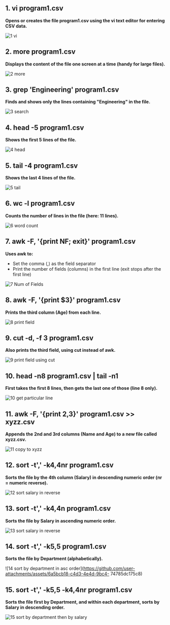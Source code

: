 ## 1. vi program1.csv

**Opens or creates the file program1.csv using the vi text editor for entering CSV data.**


![1 vi](https://github.com/user-attachments/assets/db8652ed-e505-4f01-9769-2cdfd60ffa16)

## 2. more program1.csv

**Displays the content of the file one screen at a time (handy for large files).**


![2 more](https://github.com/user-attachments/assets/72d70ec4-b593-472f-bb7e-4fc386c5b8b3)

## 3. grep 'Engineering' program1.csv

**Finds and shows only the lines containing "Engineering" in the file.**


![3 search](https://github.com/user-attachments/assets/6e25ce58-0464-4b09-94f6-df9720cf6449)

## 4. head -5 program1.csv

**Shows the first 5 lines of the file.**


![4 head](https://github.com/user-attachments/assets/ba59472c-c492-4137-97d3-68758ec2e871)

## 5. tail -4 program1.csv

**Shows the last 4 lines of the file.**


![5 tail](https://github.com/user-attachments/assets/2abdd3a9-5d1c-4ab3-bf3c-c54086a2b148)

## 6. wc -l program1.csv

**Counts the number of lines in the file (here: 11 lines).**


![6 word count](https://github.com/user-attachments/assets/3637c5c6-352c-4ca1-a565-2b5861b4011a)

## 7. awk -F, '{print NF; exit}' program1.csv

**Uses awk to:**

* Set the comma (,) as the field separator
* Print the number of fields (columns) in the first line (exit stops after the first line)


![7 Num of Fields](https://github.com/user-attachments/assets/36370111-e395-4ad3-a83d-c9c201a9976a)

## 8. awk -F, '{print $3}' program1.csv

**Prints the third column (Age) from each line.**


![8 print field](https://github.com/user-attachments/assets/3b363f2d-1ecc-4c0a-8bb7-7d8e88faf89b)

## 9. cut -d, -f 3 program1.csv

**Also prints the third field, using cut instead of awk.**


![9 print field using cut](https://github.com/user-attachments/assets/91319ee9-4871-47a2-8744-af88fd801c7f)

## 10. head -n8 program1.csv | tail -n1

**First takes the first 8 lines, then gets the last one of those (line 8 only).**


![10 get particular line](https://github.com/user-attachments/assets/fe6a990b-98e3-4d6f-8380-4b8656ea3b95)

## 11. awk -F, '{print $2,$3}' program1.csv >> xyzz.csv

**Appends the 2nd and 3rd columns (Name and Age) to a new file called xyzz.csv.**


![11 copy to xyzz](https://github.com/user-attachments/assets/8e54ed16-14ad-463b-a09a-ff03218c217e)

## 12. sort -t',' -k4,4nr program1.csv

**Sorts the file by the 4th column (Salary) in descending numeric order (nr = numeric reverse).**


![12 sort salary in reverse](https://github.com/user-attachments/assets/e2baccb6-f6f1-4e69-bedb-08aefcd1fffb)


## 13. sort -t',' -k4,4n program1.csv

**Sorts the file by Salary in ascending numeric order.**

![13 sort salary in reverse](https://github.com/user-attachments/assets/d3d1d5ec-b236-4a38-9357-8dc388b4822c)

## 14. sort -t',' -k5,5 program1.csv

**Sorts the file by Department (alphabetically).**


![14 sort by department in asc order](https://github.com/user-attachments/assets/6a5bcb18-c4d3-4e4d-9bc4-
74785dc175c8)

## 15. sort -t',' -k5,5 -k4,4nr program1.csv

**Sorts the file first by Department, and within each department, sorts by Salary in descending order.**


![15 sort by department then by salary](https://github.com/user-attachments/assets/6a426cf9-f22b-43d2-a9f2-30fe303f47ad)
